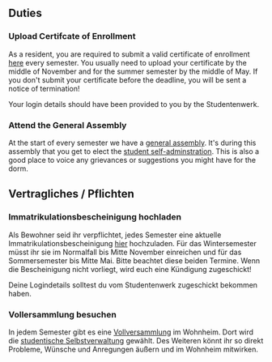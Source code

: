 <!-- English -->
## Duties
### Upload Certifcate of Enrollment
As a resident, you are required to submit a valid certificate of enrollment [here](https://ipack.studentenwerk-muenchen.de/ipack3/index.html?language=en#maintenance) every semester. You usually need to upload your certificate by the middle of November and for the summer semester by the middle of May. If you don't submit your certificate before the deadline, you will be sent a notice of termination!

Your login details should have been provided to you by the Studentenwerk.

### Attend the General Assembly
At the start of every semester we have a [general assembly](#a-assembly). It's during this assembly that you get to elect the [student self-adminstration](#b-self-admin). This is also a good place to voice any grievances or suggestions you might have for the dorm.

<!-- Deutsch -->
## Vertragliches / Pflichten
### Immatrikulationsbescheinigung hochladen
Als Bewohner seid ihr verpflichtet, jedes Semester eine aktuelle Immatrikulationsbescheinigung [hier](https://ipack.studentenwerk-muenchen.de/ipack3/index.html?language=de#maintenance) hochzuladen. Für das Wintersemester müsst ihr sie im Normalfall bis Mitte November einreichen und für das Sommersemester bis Mitte Mai. Bitte beachtet diese beiden Termine. Wenn die Bescheinigung nicht vorliegt, wird euch eine Kündigung zugeschickt!

Deine Logindetails solltest du vom Studentenwerk zugeschickt bekommen haben.

### Vollersammlung besuchen
In jedem Semester gibt es eine [Vollversammlung](#a-assembly) im Wohnheim. Dort wird die [studentische Selbstverwaltung](#b-self-admin) gewählt. Des Weiteren könnt ihr so direkt Probleme, Wünsche und Anregungen äußern und im Wohnheim mitwirken.